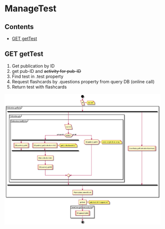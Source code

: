 # ManageTest

## Contents

* [GET getTest](#get-gettest)


## GET getTest

1. Get publication by ID
  1. get pub-ID and ~~activity for pub-ID~~
1. Find test in .test property
1. Request flashcards by .questions property from query DB (online call)
1. Return test with flashcards

![schema](../diagrams/ManageTest.GET.getTest.png)  


